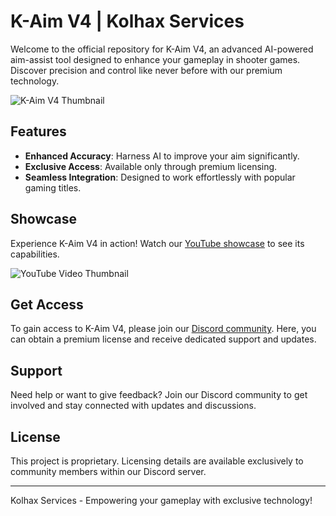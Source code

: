 # K-Aim V4 | Kolhax Services

Welcome to the official repository for K-Aim V4, an advanced AI-powered aim-assist tool designed to enhance your gameplay in shooter games. Discover precision and control like never before with our premium technology.

![K-Aim V4 Thumbnail](https://kaimv4.kepar.online/images/ai_soft_aim_thumbnail.png)

## Features
- **Enhanced Accuracy**: Harness AI to improve your aim significantly.
- **Exclusive Access**: Available only through premium licensing.
- **Seamless Integration**: Designed to work effortlessly with popular gaming titles.

## Showcase
Experience K-Aim V4 in action! Watch our [YouTube showcase](https://youtu.be/6kC_kCiT-nA?si=ejRyAATxkMFdFz_v) to see its capabilities.

![YouTube Video Thumbnail](https://youtu.be/6kC_kCiT-nA?si=ejRyAATxkMFdFz_v)

## Get Access
To gain access to K-Aim V4, please join our [Discord community](https://discord.gg/2ddNMyvg). Here, you can obtain a premium license and receive dedicated support and updates.

## Support
Need help or want to give feedback? Join our Discord community to get involved and stay connected with updates and discussions.

## License
This project is proprietary. Licensing details are available exclusively to community members within our Discord server.

---

Kolhax Services - Empowering your gameplay with exclusive technology!

